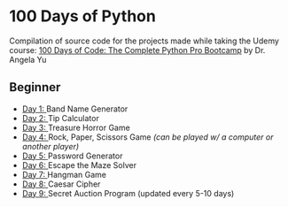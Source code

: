 # 100 Days of Python

Compilation of source code for the projects made while taking the Udemy course: [100 Days of Code: The Complete Python Pro Bootcamp](https://www.udemy.com/course/100-days-of-code/) by Dr. Angela Yu

## Beginner

- [Day 1: ](<https://github.com/xialuna/100-Days-of-Python/tree/main/Beginner%20(Day%201-14)/Day%201%20-%20Band%20Name%20Generator>) Band Name Generator
- [Day 2: ](<https://github.com/xialuna/100-Days-of-Python/tree/main/Beginner%20(Day%201-14)/Day%202%20-%20Tip%20Calculator>) Tip Calculator
- [Day 3: ](<https://github.com/xialuna/100-Days-of-Python/tree/main/Beginner%20(Day%201-14)/Day%203%20-%20Treasure%20Horror%20Game>) Treasure Horror Game
- [Day 4: ](<https://github.com/xialuna/100-Days-of-Python/tree/main/Beginner%20(Day%201-14)/Day%204%20-%20Rock%2C%20Paper%2C%20Scissors%20Game>) Rock, Paper, Scissors Game _(can be played w/ a computer or another player)_
- [Day 5: ](<https://github.com/xialuna/100-Days-of-Python/tree/main/Beginner%20(Day%201-14)/Day%205%20-%20Password%20Generator>) Password Generator
- [Day 6: ](<https://github.com/xialuna/100-Days-of-Python/tree/main/Beginner%20(Day%201-14)/Day%206%20-%20Escape%20the%20Maze%20Solver>)Escape the Maze Solver
- [Day 7: ](<https://github.com/xialuna/100-Days-of-Python/tree/main/Beginner%20(Day%201-14)/Day%207%20-%20Hangman%20Game>) Hangman Game
- [Day 8: ](<https://github.com/xialuna/100-Days-of-Python/tree/main/Beginner%20(Day%201-14)/Day%208%20-%20Caesar%20Cipher>) Caesar Cipher
- [Day 9: ](<https://github.com/xialuna/100-Days-of-Python/tree/main/Beginner%20(Day%201-14)/Day%209%20-%20Secret%20Auction%20Program>) Secret Auction Program
  (updated every 5-10 days)
